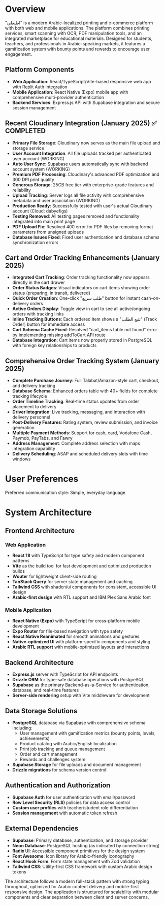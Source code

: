 # Overview

"اطبعلي" is a modern Arabic-localized printing and e-commerce platform with both web and mobile applications. The platform combines printing services, smart scanning with OCR, PDF manipulation tools, and an integrated marketplace for educational materials. Designed for students, teachers, and professionals in Arabic-speaking markets, it features a gamification system with bounty points and rewards to encourage user engagement.

## Platform Components
- **Web Application**: React/TypeScript/Vite-based responsive web app with Replit Auth integration
- **Mobile Application**: React Native (Expo) mobile app with comprehensive multi-provider authentication
- **Backend Services**: Express.js API with Supabase integration and secure session management

## Recent Cloudinary Integration (January 2025) ✅ COMPLETED
- **Primary File Storage**: Cloudinary now serves as the main file upload and storage service
- **User Account Integration**: All file uploads tracked per authenticated user account (WORKING)
- **Auto User Sync**: Supabase users automatically sync with backend account system (WORKING)
- **Premium PDF Processing**: Cloudinary's advanced PDF optimization and 300 DPI print quality
- **Generous Storage**: 25GB free tier with enterprise-grade features and reliability
- **Upload Tracking**: Server logs all file activity with comprehensive metadata and user association (WORKING)
- **Production Ready**: Successfully tested with user's actual Cloudinary account (Cloud: dabyefigs)
- **Testing Removed**: All testing pages removed and functionality integrated into main print page
- **PDF Upload Fix**: Resolved 400 error for PDF files by removing format parameters from unsigned uploads
- **Database Issues Fixed**: Fixed user authentication and database schema synchronization errors

## Cart and Order Tracking Enhancements (January 2025)
- **Integrated Cart Tracking**: Order tracking functionality now appears directly in the cart drawer
- **Order Status Badges**: Visual indicators on cart items showing order status (preparing, in transit, delivered)
- **Quick Order Creation**: One-click "طلب سريع" button for instant cash-on-delivery orders
- **Active Orders Display**: Toggle view in cart to see all active/ongoing orders with tracking links
- **Inline Tracking Buttons**: Each ordered item shows a "تتبع الطلب" (Track Order) button for immediate access
- **Cart Schema Cache Fixed**: Resolved "cart_items table not found" error by implementing missing addToCart API route
- **Database Integration**: Cart items now properly stored in PostgreSQL with foreign key relationships to products

## Comprehensive Order Tracking System (January 2025)
- **Complete Purchase Journey**: Full Talabat/Amazon-style cart, checkout, and delivery tracking
- **Database Schema**: Enhanced orders table with 40+ fields for complete tracking lifecycle
- **Order Timeline Tracking**: Real-time status updates from order placement to delivery
- **Driver Integration**: Live tracking, messaging, and interaction with delivery personnel
- **Post-Delivery Features**: Rating system, review submission, and invoice generation
- **Multiple Payment Methods**: Support for cash, card, Vodafone Cash, Paymob, PayTabs, and Fawry
- **Address Management**: Complete address selection with maps integration capability
- **Delivery Scheduling**: ASAP and scheduled delivery slots with time windows

# User Preferences

Preferred communication style: Simple, everyday language.

# System Architecture

## Frontend Architecture

### Web Application
- **React 18** with TypeScript for type safety and modern component patterns
- **Vite** as the build tool for fast development and optimized production builds
- **Wouter** for lightweight client-side routing
- **TanStack Query** for server state management and caching
- **Tailwind CSS** with shadcn/ui components for consistent, accessible UI design
- **Arabic-first design** with RTL support and IBM Plex Sans Arabic font

### Mobile Application
- **React Native (Expo)** with TypeScript for cross-platform mobile development
- **Expo Router** for file-based navigation with type safety
- **React Native Reanimated** for smooth animations and gestures
- **Native-optimized UI** with platform-specific components and styling
- **Arabic RTL support** with mobile-optimized layouts and interactions

## Backend Architecture
- **Express.js** server with TypeScript for API endpoints
- **Drizzle ORM** for type-safe database operations with PostgreSQL
- **Supabase** as the primary Backend-as-a-Service for authentication, database, and real-time features
- **Server-side rendering** setup with Vite middleware for development

## Data Storage Solutions
- **PostgreSQL** database via Supabase with comprehensive schema including:
  - User management with gamification metrics (bounty points, levels, achievements)
  - Product catalog with Arabic/English localization
  - Print job tracking and queue management
  - Order and cart management
  - Rewards and challenges system
- **Supabase Storage** for file uploads and document management
- **Drizzle migrations** for schema version control

## Authentication and Authorization
- **Supabase Auth** for user authentication with email/password
- **Row Level Security (RLS)** policies for data access control
- **Custom user profiles** with teacher/student role differentiation
- **Session management** with automatic token refresh

## External Dependencies
- **Supabase**: Primary database, authentication, and storage provider
- **Neon Database**: PostgreSQL hosting (as indicated by connection string)
- **Radix UI**: Accessible component primitives for the design system
- **Font Awesome**: Icon library for Arabic-friendly iconography
- **React Hook Form**: Form state management with Zod validation
- **Tailwind CSS**: Utility-first CSS framework with custom Arabic design tokens

The architecture follows a modern full-stack pattern with strong typing throughout, optimized for Arabic content delivery and mobile-first responsive design. The application is structured for scalability with modular components and clear separation between client and server concerns.